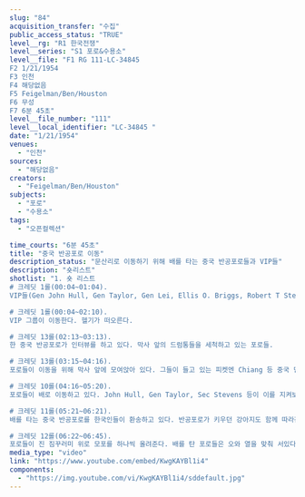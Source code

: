 ```yaml
---
slug: "84"
acquisition_transfer: "수집"
public_access_status: "TRUE"
level__rg: "R1 한국전쟁"
level__series: "S1 포로&수용소"
level__file: "F1 RG 111-LC-34845 
F2 1/21/1954
F3 인천
F4 해당없음 
F5 Feigelman/Ben/Houston
F6 무성
F7 6분 45초"
level__file_number: "111"
level__local_identifier: "LC-34845 "
date: "1/21/1954"
venues: 
  - "인천"
sources: 
  - "해당없음"
creators: 
  - "Feigelman/Ben/Houston"
subjects: 
  - "포로"
  - "수용소"
tags: 
  - "오픈컬렉션"

time_courts: "6분 45초"
title: "중국 반공포로 이동"
description_status: "문산리로 이동하기 위해 배를 타는 중국 반공포로들과 VIP들"
description: "숏리스트"
shotlist: "1. 숏 리스트
# 크레딧 1롤(00:04~01:04). 
VIP들(Gen John Hull, Gen Taylor, Gen Lei, Ellis O. Briggs, Robert T Stevens, )이 Olson 부대를 방문한다. 중국 반공포로들은 대만국기를 들고 양옆으로 앉아 있다. 

# 크레딧 1롤(00:04~02:10). 
VIP 그룹이 이동한다. 헬기가 떠오른다.

# 크레딧 13롤(02:13~03:13). 
한 중국 반공포로가 인터뷰를 하고 있다. 막사 앞의 드럼통들을 세척하고 있는 포로들.

# 크레딧 13롤(03:15~04:16). 
포로들이 이동을 위해 막사 앞에 모여앉아 있다. 그들이 들고 있는 피켓엔 Chiang 등 중국 민족주의자들의 포스터가 보인다. 짚차와 트럭이 출발하기 시작한다.

# 크레딧 10롤(04:16~05:20). 
포로들이 배로 이동하고 있다. John Hull, Gen Taylor, Sec Stevens 등이 이를 지켜보고 있다.

# 크레딧 11롤(05:21~06:21). 
배를 타는 중국 반공포로를 한국인들이 환송하고 있다. 반공포로가 키우던 강아지도 함께 따라간다.

# 크레딧 12롤(06:22~06:45). 
포로들이 진 짐꾸러미 위로 모포를 하나씩 올려준다. 배를 탄 포로들은 오와 열을 맞춰 서있다. "
media_type: "video"
link: "https://www.youtube.com/embed/KwgKAYBl1i4"
components: 
  - "https://img.youtube.com/vi/KwgKAYBl1i4/sddefault.jpg"
---
```

